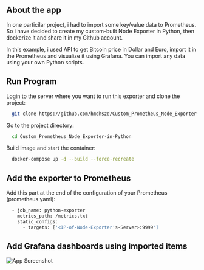 ## About the app

In one particilar project, i had to import some key/value data to Prometheus. So i have decided to create my custom-built Node Exporter in Python, then dockerize it and share it in my Github account.

In this example, i used API to get Bitcoin price in Dollar and Euro, import it in the Prometheus and visualize it using Grafana. You can import any data using your own Python scripts.


## Run Program

Login to the server where you want to run this exporter and clone the project:

```bash
  git clone https://github.com/hmdhszd/Custom_Prometheus_Node_Exporter-in-Python.git
```

Go to the project directory:

```bash
  cd Custom_Prometheus_Node_Exporter-in-Python
```

Build image and start the container:

```bash
  docker-compose up -d --build --force-recreate
```



## Add the exporter to Prometheus

Add this part at the end of the configuration of your Prometheus (prometheus.yaml):

```bash
  - job_name: python-exporter
    metrics_path: /metrics.txt
    static_configs:
      - targets: ['<IP-of-Node-Exporter's-Server>:9999']
```


## Add Grafana dashboards using imported items

![App Screenshot](https://raw.githubusercontent.com/hmdhszd/Custom_Prometheus_Node_Exporter-in-Python/master/Screenshot%20from%20python%20node%20exporter.png)


